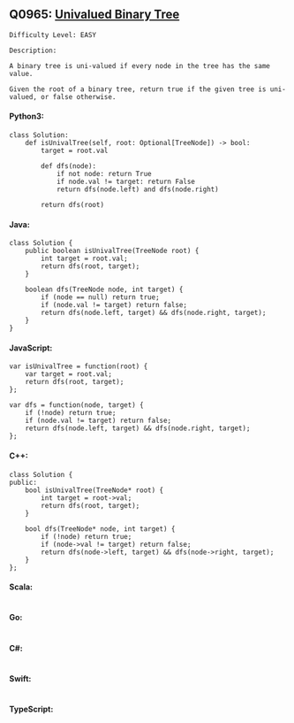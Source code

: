 ## Q0965: [Univalued Binary Tree](https://leetcode.com/problems/univalued-binary-tree/)

```
Difficulty Level: EASY
```

```
Description:

A binary tree is uni-valued if every node in the tree has the same value.

Given the root of a binary tree, return true if the given tree is uni-valued, or false otherwise.
```

#### Python3:

```
class Solution:
    def isUnivalTree(self, root: Optional[TreeNode]) -> bool:
        target = root.val

        def dfs(node):
            if not node: return True
            if node.val != target: return False
            return dfs(node.left) and dfs(node.right)

        return dfs(root)
```

#### Java:

```
class Solution {
    public boolean isUnivalTree(TreeNode root) {
        int target = root.val;
        return dfs(root, target);
    }

    boolean dfs(TreeNode node, int target) {
        if (node == null) return true;
        if (node.val != target) return false;
        return dfs(node.left, target) && dfs(node.right, target);
    }
}
```

#### JavaScript:

```
var isUnivalTree = function(root) {
    var target = root.val;
    return dfs(root, target);
};

var dfs = function(node, target) {
    if (!node) return true;
    if (node.val != target) return false;
    return dfs(node.left, target) && dfs(node.right, target);
};
```

#### C++:

```
class Solution {
public:
    bool isUnivalTree(TreeNode* root) {
        int target = root->val;
        return dfs(root, target);
    }

    bool dfs(TreeNode* node, int target) {
        if (!node) return true;
        if (node->val != target) return false;
        return dfs(node->left, target) && dfs(node->right, target);
    }
};
```

#### Scala:

```

```

#### Go:

```

```

#### C#:

```

```

#### Swift:

```

```

#### TypeScript:

```

```